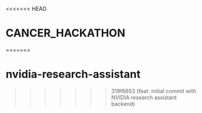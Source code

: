 <<<<<<< HEAD
# CANCER_HACKATHON
=======
# nvidia-research-assistant
>>>>>>> 319f6653 (feat: initial commit with NVIDIA research assistant backend)
